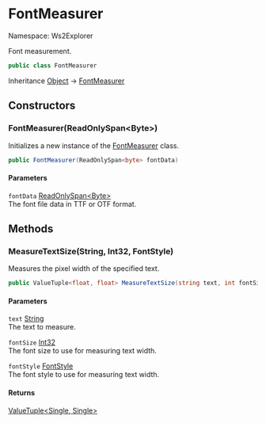 # FontMeasurer

Namespace: Ws2Explorer

Font measurement.

```csharp
public class FontMeasurer
```

Inheritance [Object](https://docs.microsoft.com/en-us/dotnet/api/system.object) → [FontMeasurer](./ws2explorer.fontmeasurer.md)

## Constructors

### **FontMeasurer(ReadOnlySpan&lt;Byte&gt;)**

Initializes a new instance of the [FontMeasurer](./ws2explorer.fontmeasurer.md) class.

```csharp
public FontMeasurer(ReadOnlySpan<byte> fontData)
```

#### Parameters

`fontData` [ReadOnlySpan&lt;Byte&gt;](https://docs.microsoft.com/en-us/dotnet/api/system.readonlyspan-1)<br>
The font file data in TTF or OTF format.

## Methods

### **MeasureTextSize(String, Int32, FontStyle)**

Measures the pixel width of the specified text.

```csharp
public ValueTuple<float, float> MeasureTextSize(string text, int fontSize, FontStyle fontStyle)
```

#### Parameters

`text` [String](https://docs.microsoft.com/en-us/dotnet/api/system.string)<br>
The text to measure.

`fontSize` [Int32](https://docs.microsoft.com/en-us/dotnet/api/system.int32)<br>
The font size to use for measuring text width.

`fontStyle` [FontStyle](./ws2explorer.fontmeasurer.fontstyle.md)<br>
The font style to use for measuring text width.

#### Returns

[ValueTuple&lt;Single, Single&gt;](https://docs.microsoft.com/en-us/dotnet/api/system.valuetuple-2)<br>
